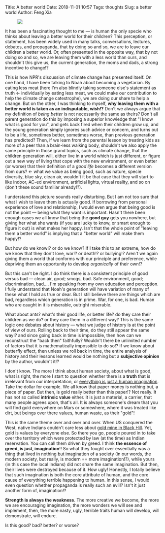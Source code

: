 Title: A better world
Date: 2018-11-01 10:57
Tags: thoughts
Slug: a better world
Author: Feng Xia


<figure class="col s12">
  <img src="{{SITEURL}}/images/cat%20evolution%20timeline.jpg"/>
</figure>

It has been a fascinating thought to me &mdash; is human the only
specie who thinks about leaving a better world for their children?
This perception, or statement, has been widely used in many talks,
conversations, lectures, debates, and propaganda, that by doing so and
so, we are to leave our children a better world. Or, often presented
in the opposite way, that by not doing so and so, we are leaving them
with a less world than ours, and shouldn't this give us, the current
generation, the moms and dads, a strong incentive to change!?

This is how NPR's discussion of climate change has presented
itself. On one hand, I have been talking to Noah about becoming a
vegetarian. By eating less meat (here I'm also blindly taking someone
else's statement as truth &larr; individually by eating less meat, we
could make our contribution to help the climate change catestrophe),
we are doing our share to help a change. But on the other, I was
thinking to myself, **why leaving them with a better world is taken as
an indisputable, wish!?** Don't we always argue that my definition of
_being better_ is not necessarily the same as theirs? Don't all parent
generation do this by imposing a superior knowledge that "I know what
is good for you", and gets back fired when their children grow up, and
the young generation simply ignores such advice or concern, and turns
out to be a life, sometimes better, sometimes worse, than previous
generation has predicted? Then, if we learn from the parental lesson
by treating kids as more of a peer than a brain-less walking body,
shouldn't we also apply the same principle in those grand topics, such
as climate change, that the children generation will, either live in a
world which is just different, or figure out a new way of living that
cope with the new environment, or even better (or worse) that their
definition of a _good life_ becomes a different version from ours?
&larr; what we value as being good, such as nature, specie diversity,
blue sky, clean air, wouldn't it be that case that they will start to
like indoor, AC-ed environment, artificial lights, virtual reality,
and so on (don't these sound familiar already!?).

I understand this picture sounds really disturbing. But I am not too
sure that what I wish to leave them is actually good. If borrowing
from personal experience of love and relationship, I would even argue
that being good is not the point &mdash; being what they want is
important. Hasn't there been enough cases we all know that being the
**good guy** gets you nowhere, but giving her what she wants (if you
are lucky to know, or smart enough to figure it out) is what makes her
happy. Isn't that the whole point of "leaving them a better world" is
implying that a "better world" will make them happy!?

But how do we know!? or do we know? If I take this to an extreme, how
do we know that they don't love, war!? or death!? or bullying!? Aren't
we again giving them a world that conforms with our principle and
preference, while depriving them an opportunity to develop
_organically_ of their own!?

But this can't be right. I do think there is a consistent principle of
good versus bad &mdash; clean air, good; smogs, bad. Safe environment,
good; discrimination, bad.... I'm speaking from my own education and
perception. I fully understand that Noah's generation will have
variation of many of these what I hold as true or dear.  But I still
believe there are things which are bad, regardless which generation is
in prime. War, for one, is bad. Human who are caught in it is
miserable, outright miserable.


What about ants? what's their good life, or better life? do they care
their children as we do? or they care them in a different way? This is
the same logic one debates about history &mdash; what we judge of
history is at the point of view of ours. Rolling back to their time,
do they still appear the same way!? and since going back in time is
impossible, then how can we reconstruct the "back then" faithfully?
Wouldn't there be unlimited number of factors that it is
mathematically impossible to do so!? If we know about butterfly
effect, then unless we roll back in time, the entire analysis of
history and their lessons learned would be nothing but a **subjective
opinion** by the author, wouldn't it!?

I don't know. The more I think about human society, about what is
good, what is right, the more I start to question whether there is a
**truth** that is irrelevant from our interpretation, or [everything is
just a human imagination][2]. Take the dollar for example. We all know
that paper money is nothing but, a piece of paper. But then, is gold
really better than this paper!? Not really. It has not so called
**intrinsic value** either. It is just a material, a carrier, that
many people agrees upon, that's all. It is always someone's dream that
you will find gold everywhere on Mars or somewhere, where it was
treated like dirt, but beings over there values, human waste, as their
"gold"! 

This is the same theme over and over and over. When US conquered the
West, native Indians couldn't care less about [gold mine in Black
Hill][1]. Yet, gold is values by everyone else. So there you go,
people poured in to take over the territory which were protected by
law (at the time) as Indian reservation. You can call them driven by
greed. I think **the essence of greed, is just, imagination**!! So
what they fought over essentially was a thing that lived in nothing
but imagination of a society (in our words, the modern society, but
really, is modern == more imagination!?), while yours (in this case
the local Indians) did not share the same imagination. But then, their
lives were destroyed because of it. How ugly! Honestly, I totally
believe that such imagination is both the core attribute of human, and
the core cause of everything terrible happening to human. In this
sense, I would even question whether propaganda is really such an
evil!? Isn't it just another form of, imagination!?

**Strength is always the weakness**. The more creative we become, the
more we are encouraging imagination, the more wonders we will see and
implement, then, the more nasty, ugly, terrible traits human will
develop, will demonstrate, will endure.

Is this good? bad? better? or worse?

[1]: https://en.wikipedia.org/wiki/Great_Sioux_War_of_1876
[2]: {filename}/thoughts/imagination%20is%20life.md
